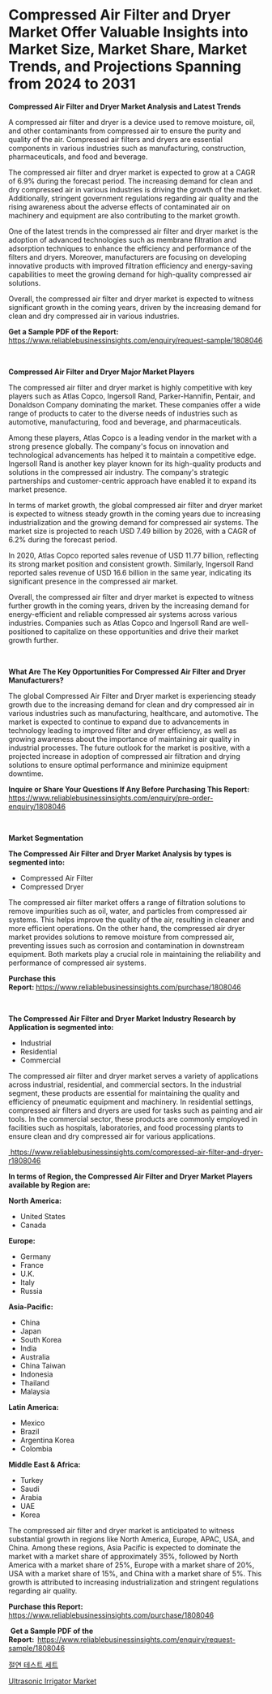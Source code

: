 <p><h1>Compressed Air Filter and Dryer Market Offer Valuable Insights into Market Size, Market Share, Market Trends, and Projections Spanning from 2024 to 2031</h1></p><p><strong>Compressed Air Filter and Dryer Market Analysis and Latest Trends</strong></p>
<p><p>A compressed air filter and dryer is a device used to remove moisture, oil, and other contaminants from compressed air to ensure the purity and quality of the air. Compressed air filters and dryers are essential components in various industries such as manufacturing, construction, pharmaceuticals, and food and beverage.</p><p>The compressed air filter and dryer market is expected to grow at a CAGR of 6.9% during the forecast period. The increasing demand for clean and dry compressed air in various industries is driving the growth of the market. Additionally, stringent government regulations regarding air quality and the rising awareness about the adverse effects of contaminated air on machinery and equipment are also contributing to the market growth.</p><p>One of the latest trends in the compressed air filter and dryer market is the adoption of advanced technologies such as membrane filtration and adsorption techniques to enhance the efficiency and performance of the filters and dryers. Moreover, manufacturers are focusing on developing innovative products with improved filtration efficiency and energy-saving capabilities to meet the growing demand for high-quality compressed air solutions.</p><p>Overall, the compressed air filter and dryer market is expected to witness significant growth in the coming years, driven by the increasing demand for clean and dry compressed air in various industries.</p></p>
<p><strong>Get a Sample PDF of the Report:&nbsp;</strong> <a href="https://www.reliablebusinessinsights.com/enquiry/request-sample/1808046">https://www.reliablebusinessinsights.com/enquiry/request-sample/1808046</a></p>
<p>&nbsp;</p>
<p><strong>Compressed Air Filter and Dryer Major Market Players</strong></p>
<p><p>The compressed air filter and dryer market is highly competitive with key players such as Atlas Copco, Ingersoll Rand, Parker-Hannifin, Pentair, and Donaldson Company dominating the market. These companies offer a wide range of products to cater to the diverse needs of industries such as automotive, manufacturing, food and beverage, and pharmaceuticals.</p><p>Among these players, Atlas Copco is a leading vendor in the market with a strong presence globally. The company's focus on innovation and technological advancements has helped it to maintain a competitive edge. Ingersoll Rand is another key player known for its high-quality products and solutions in the compressed air industry. The company's strategic partnerships and customer-centric approach have enabled it to expand its market presence.</p><p>In terms of market growth, the global compressed air filter and dryer market is expected to witness steady growth in the coming years due to increasing industrialization and the growing demand for compressed air systems. The market size is projected to reach USD 7.49 billion by 2026, with a CAGR of 6.2% during the forecast period.</p><p>In 2020, Atlas Copco reported sales revenue of USD 11.77 billion, reflecting its strong market position and consistent growth. Similarly, Ingersoll Rand reported sales revenue of USD 16.6 billion in the same year, indicating its significant presence in the compressed air market.</p><p>Overall, the compressed air filter and dryer market is expected to witness further growth in the coming years, driven by the increasing demand for energy-efficient and reliable compressed air systems across various industries. Companies such as Atlas Copco and Ingersoll Rand are well-positioned to capitalize on these opportunities and drive their market growth further.</p></p>
<p>&nbsp;</p>
<p><strong>What Are The Key Opportunities For Compressed Air Filter and Dryer Manufacturers?</strong></p>
<p><p>The global Compressed Air Filter and Dryer market is experiencing steady growth due to the increasing demand for clean and dry compressed air in various industries such as manufacturing, healthcare, and automotive. The market is expected to continue to expand due to advancements in technology leading to improved filter and dryer efficiency, as well as growing awareness about the importance of maintaining air quality in industrial processes. The future outlook for the market is positive, with a projected increase in adoption of compressed air filtration and drying solutions to ensure optimal performance and minimize equipment downtime.</p></p>
<p><strong>Inquire or Share Your Questions If Any Before Purchasing This Report:</strong> <a href="https://www.reliablebusinessinsights.com/enquiry/pre-order-enquiry/1808046">https://www.reliablebusinessinsights.com/enquiry/pre-order-enquiry/1808046</a></p>
<p>&nbsp;</p>
<p><strong>Market Segmentation</strong></p>
<p><strong>The Compressed Air Filter and Dryer Market Analysis by types is segmented into:</strong></p>
<p><ul><li>Compressed Air Filter</li><li>Compressed Dryer</li></ul></p>
<p><p>The compressed air filter market offers a range of filtration solutions to remove impurities such as oil, water, and particles from compressed air systems. This helps improve the quality of the air, resulting in cleaner and more efficient operations. On the other hand, the compressed air dryer market provides solutions to remove moisture from compressed air, preventing issues such as corrosion and contamination in downstream equipment. Both markets play a crucial role in maintaining the reliability and performance of compressed air systems.</p></p>
<p><strong>Purchase this Report:&nbsp;</strong><a href="https://www.reliablebusinessinsights.com/purchase/1808046">https://www.reliablebusinessinsights.com/purchase/1808046</a></p>
<p>&nbsp;</p>
<p><strong>The Compressed Air Filter and Dryer Market Industry Research by Application is segmented into:</strong></p>
<p><ul><li>Industrial</li><li>Residential</li><li>Commercial</li></ul></p>
<p><p>The compressed air filter and dryer market serves a variety of applications across industrial, residential, and commercial sectors. In the industrial segment, these products are essential for maintaining the quality and efficiency of pneumatic equipment and machinery. In residential settings, compressed air filters and dryers are used for tasks such as painting and air tools. In the commercial sector, these products are commonly employed in facilities such as hospitals, laboratories, and food processing plants to ensure clean and dry compressed air for various applications.</p></p>
<p><a href="https://www.reliablebusinessinsights.com/compressed-air-filter-and-dryer-r1808046">&nbsp;https://www.reliablebusinessinsights.com/compressed-air-filter-and-dryer-r1808046</a></p>
<p><strong>In terms of Region, the Compressed Air Filter and Dryer Market Players available by Region are:</strong></p>
<p>
    <p> <strong> North America: </strong>
        <ul>
            <li>United States</li>
            <li>Canada</li>
        </ul>
        </p> 
    <p> <strong> Europe: </strong>
        <ul>
            <li>Germany</li>
            <li>France</li>
            <li>U.K.</li>
            <li>Italy</li>
            <li>Russia</li>
        </ul>
        </p> 
    <p> <strong> Asia-Pacific: </strong>
        <ul>
            <li>China</li>
            <li>Japan</li>
            <li>South Korea</li>
            <li>India</li>
            <li>Australia</li>
            <li>China Taiwan</li>
            <li>Indonesia</li>
            <li>Thailand</li>
            <li>Malaysia</li>
        </ul>
        </p> 
    <p> <strong> Latin America: </strong>
        <ul>
            <li>Mexico</li>
            <li>Brazil</li>
            <li>Argentina Korea</li>
            <li>Colombia</li>
        </ul>
        </p> 
    <p> <strong> Middle East & Africa: </strong>
        <ul>
            <li>Turkey</li>
            <li>Saudi</li>
            <li>Arabia</li>
            <li>UAE</li>
            <li>Korea</li>
        </ul>
    </p>
    </p>
<p><p>The compressed air filter and dryer market is anticipated to witness substantial growth in regions like North America, Europe, APAC, USA, and China. Among these regions, Asia Pacific is expected to dominate the market with a market share of approximately 35%, followed by North America with a market share of 25%, Europe with a market share of 20%, USA with a market share of 15%, and China with a market share of 5%. This growth is attributed to increasing industrialization and stringent regulations regarding air quality.</p></p>
<p><strong>Purchase this Report: </strong><a href="https://www.reliablebusinessinsights.com/purchase/1808046">https://www.reliablebusinessinsights.com/purchase/1808046</a></p>
<p>&nbsp;<strong>Get a Sample PDF of the Report:&nbsp;&nbsp;</strong><a href="https://www.reliablebusinessinsights.com/enquiry/request-sample/1808046">https://www.reliablebusinessinsights.com/enquiry/request-sample/1808046</a></p>
<p><strong></strong></p>
<p><p><a href="https://medium.com/@frankfurter67567/%EA%B8%80%EB%A1%9C%EB%B2%8C-%EB%8B%A8%EC%97%B4-%EC%8B%9C%ED%97%98-%EC%84%B8%ED%8A%B8-%EC%8B%9C%EC%9E%A5-%EA%B8%B0%ED%9A%8C-%EB%B0%8F-2024%EB%85%84%EB%B6%80%ED%84%B0-2031%EB%85%84%EA%B9%8C%EC%A7%80%EC%9D%98-%EA%B8%B0%EA%B0%84%EC%97%90-%EB%8C%80%ED%95%9C-%EC%98%88%EC%B8%A1-52b59240dd08">절연 테스트 세트</a></p><p><a href="https://www.linkedin.com/pulse/ultrasonic-irrigator-market-size-cagr-trends-2024-2030-3gcpe">Ultrasonic Irrigator Market</a></p></p>
